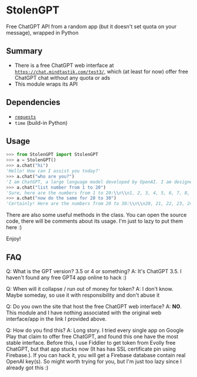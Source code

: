 # StolenGPT
Free ChatGPT API from a random app (but it doesn't set quota on your message), wrapped in Python

## Summary
- There is a free ChatGPT web interface at [`https://chat.mindtastik.com/test3/`](https://chat.mindtastik.com/test3/), which (at least for now) offer free ChatGPT chat without any quota or ads
- This module wraps its API

## Dependencies
- [`requests`](https://pypi.org/project/requests/)
- `time` (build-in Python)

## Usage
```python
>>> from StolenGPT import StolenGPT
>>> a = StolenGPT()
>>> a.chat("hi")
'Hello! How can I assist you today?'
>>> a.chat("who are you?")
'I am ChatGPT, a large language model developed by OpenAI. I am designed to understand and respond to natural language queries and conversations. I can assist you with a wide range of tasks, from answering questions to providing information on various topics.'
>>> a.chat("list number from 1 to 20")
'Sure, here are the numbers from 1 to 20:\\n\\n1, 2, 3, 4, 5, 6, 7, 8, 9, 10, 11, 12, 13, 14, 15, 16, 17, 18, 19, 20.'
>>> a.chat("now do the same for 20 to 30")
'Certainly! Here are the numbers from 20 to 30:\\n\\n20, 21, 22, 23, 24, 25, 26, 27, 28, 29, 30.'
```
There are also some useful methods in the class. You can open the source code, there will be comments about its usage. I'm just to lazy to put them here :)

Enjoy!

## FAQ
Q: What is the GPT version? 3.5 or 4 or something?
A: It's ChatGPT 3.5. I haven't found any free GPT4 app online to hack :)

Q: When will it collapse / run out of money for token?
A: I don't know. Maybe someday, so use it with responsibility and don't abuse it

Q: Do you own the site that host the free ChatGPT web interface?
A: __NO__. This module and I have nothing associated with the original web interface/app in the link I provided above.

Q: How do you find this?
A: Long story. I tried every single app on Google Play that claim to offer free ChatGPT, and found this one have the most stable interface. Before this, I use Fiddler to get token from Evolly free ChatGPT, but that app stucks now (It has has SSL certificate pin using Firebase.). If you can hack it, you will get a Firebase database contain real OpenAI key(s). So might worth trying for you, but I'm just too lazy since I already got this :)
